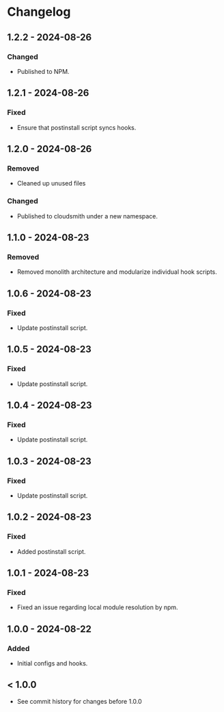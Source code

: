 # Changelog

## 1.2.2 - 2024-08-26

### Changed

- Published to NPM.

## 1.2.1 - 2024-08-26

### Fixed

- Ensure that postinstall script syncs hooks.

## 1.2.0 - 2024-08-26

### Removed

- Cleaned up unused files

### Changed

- Published to cloudsmith under a new namespace.

## 1.1.0 - 2024-08-23

### Removed

- Removed monolith architecture and modularize individual hook scripts.

## 1.0.6 - 2024-08-23

### Fixed

- Update postinstall script.

## 1.0.5 - 2024-08-23

### Fixed

- Update postinstall script.

## 1.0.4 - 2024-08-23

### Fixed

- Update postinstall script.

## 1.0.3 - 2024-08-23

### Fixed

- Update postinstall script.

## 1.0.2 - 2024-08-23

### Fixed

- Added postinstall script.

## 1.0.1 - 2024-08-23

### Fixed

- Fixed an issue regarding local module resolution by npm.

## 1.0.0 - 2024-08-22

### Added

- Initial configs and hooks.

## < 1.0.0

- See commit history for changes before 1.0.0
